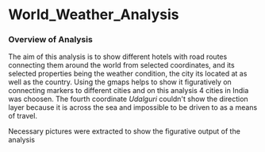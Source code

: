 # World_Weather_Analysis

### Overview of Analysis
The aim of this analysis is to show different hotels with road routes connecting them around the world from selected coordinates, and its selected properties being the weather condition, the city its located at as well as the country. Using the gmaps helps to show it figuratively on connecting markers to different cities and on this analysis 4 cities in India was choosen. The fourth coordinate *Udalguri* couldn't show the direction layer because it is across the sea and impossible to be driven to as a means of travel.

Necessary pictures were extracted to show the figurative output of the analysis
